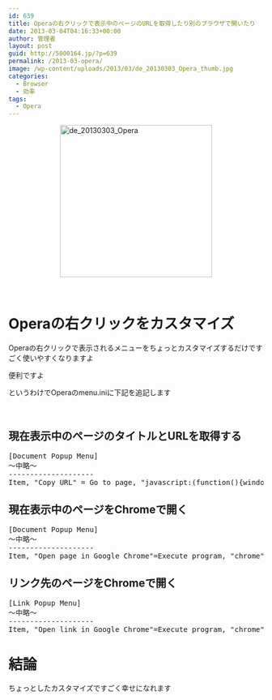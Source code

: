 ```yaml
---
id: 639
title: Operaの右クリックで表示中のページのURLを取得したり別のブラウザで開いたり
date: 2013-03-04T04:16:33+00:00
author: 管理者
layout: post
guid: http://5000164.jp/?p=639
permalink: /2013-03-opera/
image: /wp-content/uploads/2013/03/de_20130303_Opera_thumb.jpg
categories:
  - Browser
  - 効率
tags:
  - Opera
---
```

[<img title="de_20130303_Opera" style="border-top: 0px; border-right: 0px; background-image: none; border-bottom: 0px; float: none; padding-top: 0px; padding-left: 0px; margin-left: auto; border-left: 0px; display: block; padding-right: 0px; margin-right: auto" border="0" alt="de_20130303_Opera" src="http://5000164.jp/wp-content/uploads/2013/03/de_20130303_Opera_thumb.jpg" width="300" height="300" />](http://5000164.jp/wp-content/uploads/2013/03/de_20130303_Opera.jpg)

&nbsp;

# Operaの右クリックをカスタマイズ

Operaの右クリックで表示されるメニューをちょっとカスタマイズするだけですごく使いやすくなりますよ

便利ですよ

というわけでOperaのmenu.iniに下記を追記します

&nbsp;

## 現在表示中のページのタイトルとURLを取得する

<pre class="brush: jscript; gutter: false; title: ; notranslate" title="">[Document Popup Menu]
～中略～
--------------------
Item, "Copy URL" = Go to page, "javascript:(function(){window.prompt('', document.title+'\n'+location.href);})();" & Delay, 100 & Cut & Cancel
</pre>

## 現在表示中のページをChromeで開く

<pre class="brush: jscript; gutter: false; title: ; notranslate" title="">[Document Popup Menu]
～中略～
--------------------
Item, "Open page in Google Chrome"=Execute program, "chrome","%u"
</pre>

## リンク先のページをChromeで開く

<pre class="brush: jscript; gutter: false; title: ; notranslate" title="">[Link Popup Menu]
～中略～
--------------------
Item, "Open link in Google Chrome"=Execute program, "chrome","%l"
</pre>

# 結論

ちょっとしたカスタマイズですごく幸せになれます